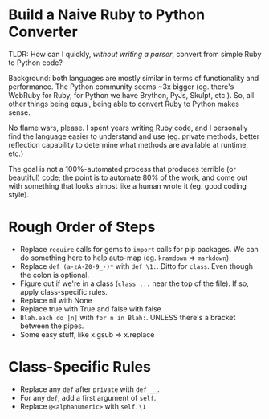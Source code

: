 # Build a Naive Ruby to Python Converter

TLDR: How can I quickly, *without writing a parser*, convert from simple Ruby to Python code?

Background: both languages are mostly similar in terms of functionality and performance. The Python community seems ~3x bigger (eg. there's WebRuby for Ruby, for Python we have Brython, PyJs, Skulpt, etc.). So, all other things being equal, being able to convert Ruby to Python makes sense. 

No flame wars, please. I spent years writing Ruby code, and I personally find the language easier to understand and use (eg. private methods, better reflection capability to determine what methods are available at runtime, etc.)

The goal is not a 100%-automated process that produces terrible (or beautiful) code; the point is to automate 80% of the work, and come out with something that looks almost like a human wrote it (eg. good coding style).

# Rough Order of Steps

- Replace `require` calls for gems to `import` calls for pip packages. We can do something here to help auto-map (eg. `kramdown` => `markdown`)
- Replace `def (a-zA-Z0-9_-)*` with `def \1:`. Ditto for `class`. Even though the colon is optional.
- Figure out if we're in a class (`class ...` near the top of the file). If so, apply class-specific rules.
- Replace nil with None
- Replace true with True and false with false
- `Blah.each do |n|` with `for n in Blah:`. UNLESS there's a bracket between the pipes.
- Some easy stuff, like x.gsub => x.replace

# Class-Specific Rules
- Replace any `def` after `private` with `def __`.
- For any `def`, add a first argument of `self`.
- Replace `@<alphanumeric>` with `self.\1`